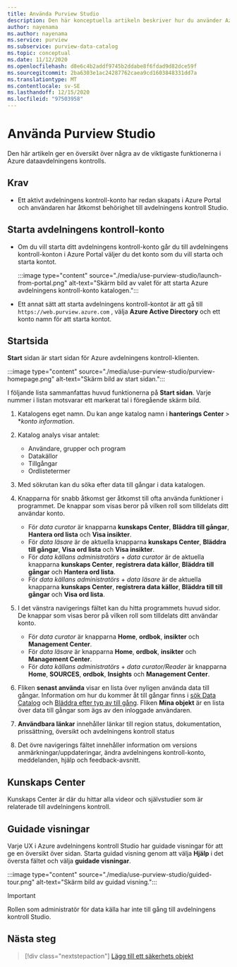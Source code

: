 ```yaml
---
title: Använda Purview Studio
description: Den här konceptuella artikeln beskriver hur du använder Azure avdelningens kontroll Studio.
author: nayenama
ms.author: nayenama
ms.service: purview
ms.subservice: purview-data-catalog
ms.topic: conceptual
ms.date: 11/12/2020
ms.openlocfilehash: d8e6c4b2addf9745b2ddabe8f6fdad9d82dce59f
ms.sourcegitcommit: 2ba6303e1ac24287762caea9cd1603848331dd7a
ms.translationtype: MT
ms.contentlocale: sv-SE
ms.lasthandoff: 12/15/2020
ms.locfileid: "97503958"
---
```

# <a name="use-purview-studio"></a>Använda Purview Studio

Den här artikeln ger en översikt över några av de viktigaste funktionerna i Azure dataavdelningens kontrolls.

## <a name="prerequisites"></a>Krav

* Ett aktivt avdelningens kontroll-konto har redan skapats i Azure Portal och användaren har åtkomst behörighet till avdelningens kontroll Studio.

## <a name="launch-purview-account"></a>Starta avdelningens kontroll-konto

* Om du vill starta ditt avdelningens kontroll-konto går du till avdelningens kontroll-konton i Azure Portal väljer du det konto som du vill starta och starta kontot.

   :::image type="content" source="./media/use-purview-studio/launch-from-portal.png" alt-text="Skärm bild av valet för att starta Azure avdelningens kontroll-konto katalogen.":::

* Ett annat sätt att starta avdelningens kontroll-kontot är att gå till `https://web.purview.azure.com` , välja **Azure Active Directory** och ett konto namn för att starta kontot.

## <a name="home-page"></a>Startsida

**Start** sidan är start sidan för Azure avdelningens kontroll-klienten.

 :::image type="content" source="./media/use-purview-studio/purview-homepage.png" alt-text="Skärm bild av start sidan.":::

I följande lista sammanfattas huvud funktionerna på **Start sidan**. Varje nummer i listan motsvarar ett markerat tal i föregående skärm bild.

1. Katalogens eget namn. Du kan ange katalog namn i **hanterings Center** > **konto information*.

2. Katalog analys visar antalet:
    - Användare, grupper och program
    - Datakällor
    - Tillgångar
    - Ordlistetermer

3. Med sökrutan kan du söka efter data till gångar i data katalogen.

4. Knapparna för snabb åtkomst ger åtkomst till ofta använda funktioner i programmet. De knappar som visas beror på vilken roll som tilldelats ditt användar konto.

    - För *data curator* är knapparna **kunskaps Center**, **Bläddra till gångar**, **Hantera ord lista** och **Visa insikter**.
    - För *data läsare* är de aktuella knapparna **kunskaps Center**, **Bläddra till gångar**, **Visa ord lista** och **Visa insikter**.
    - För *data källans administratörs*  +  *data curator* är de aktuella knapparna **kunskaps Center**, **registrera data källor**, **Bläddra till gångar** och **Hantera ord lista**.
    - För *data källans administratörs*  +  *data läsare* är de aktuella knapparna **kunskaps Center**, **registrera data källor**, **Bläddra till till gångar** och **Visa ord lista**.

5. I det vänstra navigerings fältet kan du hitta programmets huvud sidor. De knappar som visas beror på vilken roll som tilldelats ditt användar konto.

    - För *data curator* är knapparna **Home**, **ordbok**, **insikter** och **Management Center**.
    - För *data läsare* är knapparna **Home**, **ordbok**, **insikter** och **Management Center**.
    - För *data källans administratörs*  +  *data curator/Reader* är knapparna **Home**, **SOURCES**, **ordbok**, **Insights** och **Management Center**.
  
6. Fliken **senast använda** visar en lista över nyligen använda data till gångar. Information om hur du kommer åt till gångar finns i [sök Data Catalog](how-to-search-catalog.md) och [Bläddra efter typ av till gång](how-to-browse-catalog.md#browse-experience).  Fliken **Mina objekt** är en lista över data till gångar som ägs av den inloggade användaren.
7. **Användbara länkar** innehåller länkar till region status, dokumentation, prissättning, översikt och avdelningens kontroll status
8. Det övre navigerings fältet innehåller information om versions anmärkningar/uppdateringar, ändra avdelningens kontroll-konto, meddelanden, hjälp och feedback-avsnitt.

## <a name="knowledge-center"></a>Kunskaps Center

Kunskaps Center är där du hittar alla videor och självstudier som är relaterade till avdelningens kontroll.

## <a name="guided-tours"></a>Guidade visningar

Varje UX i Azure avdelningens kontroll Studio har guidade visningar för att ge en översikt över sidan. Starta guidad visning genom att välja **Hjälp** i det översta fältet och välja **guidade visningar**.

:::image type="content" source="./media/use-purview-studio/guided-tour.png" alt-text="Skärm bild av guidad visning.":::

> [!Important]
   > Rollen som administratör för data källa har inte till gång till avdelningens kontroll Studio.

## <a name="next-steps"></a>Nästa steg

> [!div class="nextstepaction"]
> [Lägg till ett säkerhets objekt](tutorial-scan-data.md)